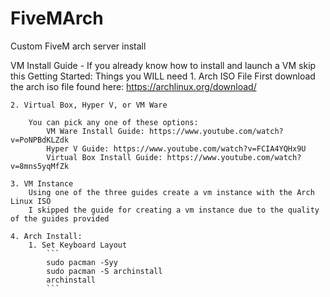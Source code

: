 # FiveMArch
Custom FiveM arch server install

VM Install Guide - If you already know how to install and launch a VM skip this
  Getting Started:
    Things you WILL need
    1. Arch ISO File
        First download the arch iso file found here: https://archlinux.org/download/

    2. Virtual Box, Hyper V, or VM Ware

        You can pick any one of these options:
            VM Ware Install Guide: https://www.youtube.com/watch?v=PoNPBdKLZdk
            Hyper V Guide: https://www.youtube.com/watch?v=FCIA4YQHx9U
            Virtual Box Install Guide: https://www.youtube.com/watch?v=8mns5yqMfZk

    3. VM Instance
        Using one of the three guides create a vm instance with the Arch Linux ISO
        I skipped the guide for creating a vm instance due to the quality of the guides provided

    4. Arch Install:
        1. Set Keyboard Layout
            ```
            sudo pacman -Syy
            sudo pacman -S archinstall
            archinstall
            ```
        

